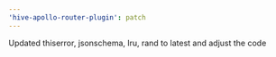 ```yaml
---
'hive-apollo-router-plugin': patch
---
```


Updated thiserror, jsonschema, lru, rand to latest and adjust the code
